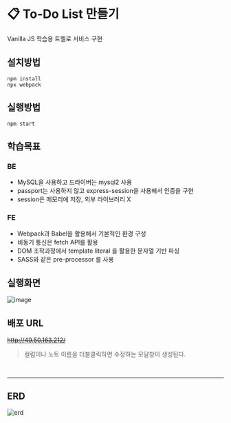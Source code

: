 # :clipboard: To-Do List 만들기

Vanilla JS 학습용 트렐로 서비스 구현



## 설치방법

```
npm install
npx webpack
```



## 실행방법

```
npm start
```

## 학습목표
### BE
- MySQL을 사용하고 드라이버는 mysql2 사용
- passport는 사용하지 않고 express-session을 사용해서 인증을 구현
- session은 메모리에 저장, 외부 라이브러리 X
### FE
- Webpack과 Babel을 활용해서 기본적인 환경 구성
- 비동기 통신은 fetch API를 활용
- DOM 조작과정에서 template literal 을 활용한 문자열 기반 파싱
- SASS와 같은 pre-processor 를 사용


## 실행화면

![image](https://user-images.githubusercontent.com/7006837/94221607-6b2a5d00-ff26-11ea-9b78-aff6da314b5f.png)

## 배포 URL

~~http://49.50.163.212/~~

> 컬럼이나 노트 이름을 더블클릭하면 수정하는 모달창이 생성된다.

<br>

-----

## ERD

![erd](https://user-images.githubusercontent.com/7006837/95014334-12bf3200-0681-11eb-95ee-232082d3ff50.PNG)
